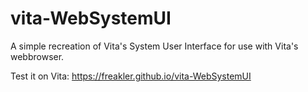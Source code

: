 # vita-WebSystemUI
A simple recreation of Vita's System User Interface for use with Vita's webbrowser. 

Test it on Vita: https://freakler.github.io/vita-WebSystemUI
